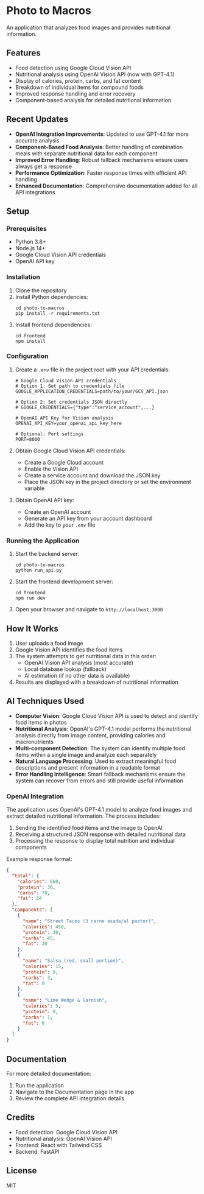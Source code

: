 # Photo to Macros

An application that analyzes food images and provides nutritional information.

## Features

- Food detection using Google Cloud Vision API
- Nutritional analysis using OpenAI Vision API (now with GPT-4.1)
- Display of calories, protein, carbs, and fat content
- Breakdown of individual items for compound foods
- Improved response handling and error recovery
- Component-based analysis for detailed nutritional information

## Recent Updates

- **OpenAI Integration Improvements**: Updated to use GPT-4.1 for more accurate analysis
- **Component-Based Food Analysis**: Better handling of combination meals with separate nutritional data for each component
- **Improved Error Handling**: Robust fallback mechanisms ensure users always get a response
- **Performance Optimization**: Faster response times with efficient API handling
- **Enhanced Documentation**: Comprehensive documentation added for all API integrations

## Setup

### Prerequisites

- Python 3.8+
- Node.js 14+
- Google Cloud Vision API credentials
- OpenAI API key

### Installation

1. Clone the repository
2. Install Python dependencies:
   ```
   cd photo-to-macros
   pip install -r requirements.txt
   ```
3. Install frontend dependencies:
   ```
   cd frontend
   npm install
   ```

### Configuration

1. Create a `.env` file in the project root with your API credentials:
   ```
   # Google Cloud Vision API credentials
   # Option 1: Set path to credentials file
   GOOGLE_APPLICATION_CREDENTIALS=path/to/your/GCV_API.json
   
   # Option 2: Set credentials JSON directly
   # GOOGLE_CREDENTIALS={"type":"service_account",...}
   
   # OpenAI API Key for Vision analysis
   OPENAI_API_KEY=your_openai_api_key_here
   
   # Optional: Port settings
   PORT=8000
   ```

2. Obtain Google Cloud Vision API credentials:
   - Create a Google Cloud account
   - Enable the Vision API
   - Create a service account and download the JSON key
   - Place the JSON key in the project directory or set the environment variable

3. Obtain OpenAI API key:
   - Create an OpenAI account
   - Generate an API key from your account dashboard
   - Add the key to your `.env` file

### Running the Application

1. Start the backend server:
   ```
   cd photo-to-macros
   python run_api.py
   ```

2. Start the frontend development server:
   ```
   cd frontend
   npm run dev
   ```

3. Open your browser and navigate to `http://localhost:3000`

## How It Works

1. User uploads a food image
2. Google Vision API identifies the food items
3. The system attempts to get nutritional data in this order:
   - OpenAI Vision API analysis (most accurate)
   - Local database lookup (fallback)
   - AI estimation (if no other data is available)
4. Results are displayed with a breakdown of nutritional information

## AI Techniques Used

- **Computer Vision**: Google Cloud Vision API is used to detect and identify food items in photos
- **Nutritional Analysis**: OpenAI's GPT-4.1 model performs the nutritional analysis directly from image content, providing calories and macronutrients
- **Multi-component Detection**: The system can identify multiple food items within a single image and analyze each separately
- **Natural Language Processing**: Used to extract meaningful food descriptions and present information in a readable format
- **Error Handling Intelligence**: Smart fallback mechanisms ensure the system can recover from errors and still provide useful information

### OpenAI Integration

The application uses OpenAI's GPT-4.1 model to analyze food images and extract detailed nutritional information. The process includes:

1. Sending the identified food items and the image to OpenAI
2. Receiving a structured JSON response with detailed nutritional data
3. Processing the response to display total nutrition and individual components

Example response format:
```json
{
  "total": {
    "calories": 660,
    "protein": 36,
    "carbs": 70,
    "fat": 24
  },
  "components": [
    {
      "name": "Street Tacos (3 carne asada/al pastor)",
      "calories": 450,
      "protein": 30,
      "carbs": 45,
      "fat": 20
    },
    {
      "name": "Salsa (red, small portion)",
      "calories": 15,
      "protein": 0,
      "carbs": 3,
      "fat": 0
    },
    {
      "name": "Lime Wedge & Garnish",
      "calories": 5,
      "protein": 0,
      "carbs": 1,
      "fat": 0
    }
  ]
}
```

## Documentation

For more detailed documentation:
1. Run the application
2. Navigate to the Documentation page in the app
3. Review the complete API integration details

## Credits

- Food detection: Google Cloud Vision API
- Nutritional analysis: OpenAI Vision API
- Frontend: React with Tailwind CSS
- Backend: FastAPI

## License

MIT

